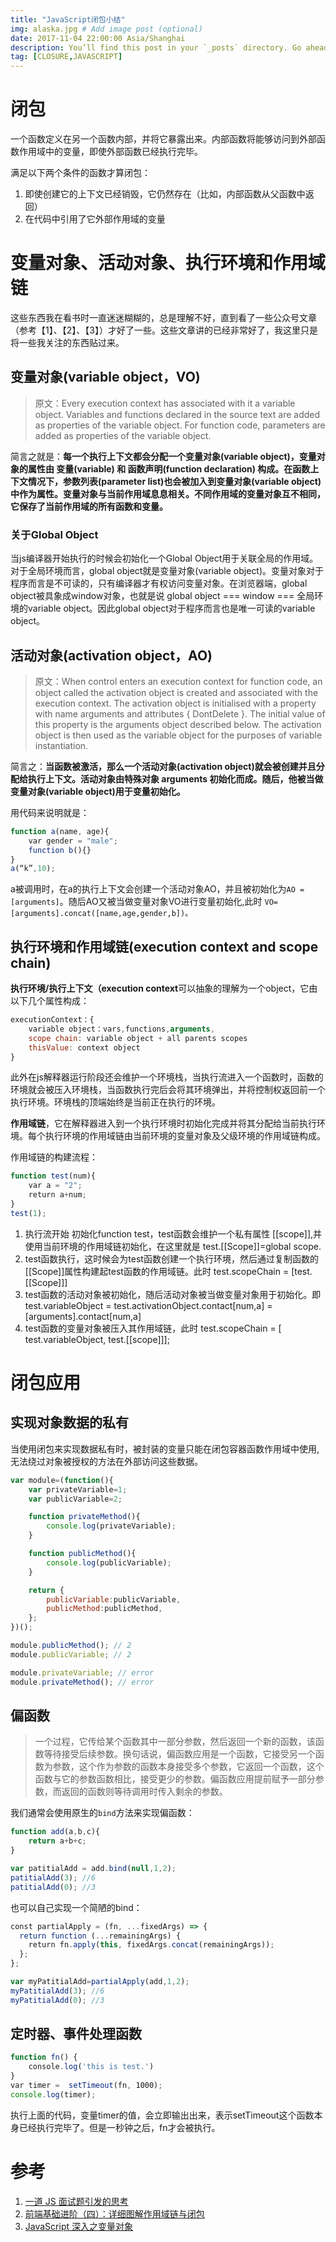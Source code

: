 ```yaml
---
title: "JavaScript闭包小结"
img: alaska.jpg # Add image post (optional)
date: 2017-11-04 22:00:00 Asia/Shanghai
description: You’ll find this post in your `_posts` directory. Go ahead and edit it and re-build the site to see your changes. # Add post description (optional)
tag: [CLOSURE,JAVASCRIPT]
---
```


# 闭包
一个函数定义在另一个函数内部，并将它暴露出来。内部函数将能够访问到外部函数作用域中的变量，即使外部函数已经执行完毕。

满足以下两个条件的函数才算闭包：

1. 即使创建它的上下文已经销毁，它仍然存在（比如，内部函数从父函数中返回）
2. 在代码中引用了它外部作用域的变量

# 变量对象、活动对象、执行环境和作用域链
这些东西我在看书时一直迷迷糊糊的，总是理解不好，直到看了一些公众号文章（参考【1】、【2】、【3】）才好了一些。这些文章讲的已经非常好了，我这里只是将一些我关注的东西贴过来。

## 变量对象(variable object，VO)

>原文：Every execution context has associated with it a variable object. Variables and functions declared in the source text are added as properties of the variable object. For function code, parameters are added as properties of the variable object.

简言之就是：**每一个执行上下文都会分配一个变量对象(variable object)，变量对象的属性由 变量(variable) 和 函数声明(function declaration) 构成。在函数上下文情况下，参数列表(parameter list)也会被加入到变量对象(variable object)中作为属性。变量对象与当前作用域息息相关。不同作用域的变量对象互不相同，它保存了当前作用域的所有函数和变量。**

### 关于Global Object
当js编译器开始执行的时候会初始化一个Global Object用于关联全局的作用域。对于全局环境而言，global object就是变量对象(variable object)。变量对象对于程序而言是不可读的，只有编译器才有权访问变量对象。在浏览器端，global object被具象成window对象，也就是说 global object === window === 全局环境的variable object。因此global object对于程序而言也是唯一可读的variable object。

## 活动对象(activation object，AO)
>原文：When control enters an execution context for function code, an object called the activation object is created and associated with the execution context. The activation object is initialised with a property with name arguments and attributes { DontDelete }. The initial value of this property is the arguments object described below.
The activation object is then used as the variable object for the purposes of variable instantiation.

简言之：**当函数被激活，那么一个活动对象(activation object)就会被创建并且分配给执行上下文。活动对象由特殊对象 arguments 初始化而成。随后，他被当做变量对象(variable object)用于变量初始化。**

用代码来说明就是：

```js
function a(name, age){
    var gender = "male";
    function b(){}
}
a(“k”,10);
```

a被调用时，在a的执行上下文会创建一个活动对象AO，并且被初始化为`AO = [arguments]`。随后AO又被当做变量对象VO进行变量初始化,此时 `VO=[arguments].concat([name,age,gender,b])。`

## 执行环境和作用域链(execution context and scope chain)

**执行环境/执行上下文（execution context**可以抽象的理解为一个object，它由以下几个属性构成：

```js
executionContext：{
    variable object：vars,functions,arguments,
    scope chain: variable object + all parents scopes
    thisValue: context object
}
```

此外在js解释器运行阶段还会维护一个环境栈，当执行流进入一个函数时，函数的环境就会被压入环境栈，当函数执行完后会将其环境弹出，并将控制权返回前一个执行环境。环境栈的顶端始终是当前正在执行的环境。

**作用域链**，它在解释器进入到一个执行环境时初始化完成并将其分配给当前执行环境。每个执行环境的作用域链由当前环境的变量对象及父级环境的作用域链构成。

作用域链的构建流程：

```js
function test(num){
    var a = "2";
    return a+num;
}
test(1);
```

1.	执行流开始 初始化function test，test函数会维护一个私有属性 [[scope]],并使用当前环境的作用域链初始化，在这里就是 test.[[Scope]]=global scope. 
2.	test函数执行，这时候会为test函数创建一个执行环境，然后通过复制函数的[[Scope]]属性构建起test函数的作用域链。此时 test.scopeChain = [test.[[Scope]]] 
3.	test函数的活动对象被初始化，随后活动对象被当做变量对象用于初始化。即 test.variableObject = test.activationObject.contact[num,a] = [arguments].contact[num,a] 
4.	test函数的变量对象被压入其作用域链，此时 test.scopeChain = [ test.variableObject, test.[[scope]]];

# 闭包应用

## 实现对象数据的私有

当使用闭包来实现数据私有时，被封装的变量只能在闭包容器函数作用域中使用,无法绕过对象被授权的方法在外部访问这些数据。

```js
var module=(function(){
	var privateVariable=1;
	var publicVariable=2;

	function privateMethod(){
		console.log(privateVariable);
	}

	function publicMethod(){
		console.log(publicVariable);
	}

	return {
		publicVariable:publicVariable,
		publicMethod:publicMethod,
	};
})();

module.publicMethod(); // 2
module.publicVariable; // 2

module.privateVariable; // error
module.privateMethod(); // error
```

## 偏函数

>一个过程，它传给某个函数其中一部分参数，然后返回一个新的函数，该函数等待接受后续参数。换句话说，偏函数应用是一个函数，它接受另一个函数为参数，这个作为参数的函数本身接受多个参数，它返回一个函数，这个函数与它的参数函数相比，接受更少的参数。偏函数应用提前赋予一部分参数，而返回的函数则等待调用时传入剩余的参数。

我们通常会使用原生的`bind`方法来实现偏函数：
```js
function add(a,b,c){
	return a+b+c;
}

var patitialAdd = add.bind(null,1,2);
patitialAdd(3); //6
patitialAdd(0); //3
```

也可以自己实现一个简陋的bind：

```js
const partialApply = (fn, ...fixedArgs) => {
  return function (...remainingArgs) {
    return fn.apply(this, fixedArgs.concat(remainingArgs));
  };
};

var myPatitialAdd=partialApply(add,1,2);
myPatitialAdd(3); //6
myPatitialAdd(0); //3
```

## 定时器、事件处理函数

```js
function fn() {
    console.log('this is test.')
}
var timer =  setTimeout(fn, 1000);
console.log(timer);
```

执行上面的代码，变量timer的值，会立即输出出来，表示setTimeout这个函数本身已经执行完毕了。但是一秒钟之后，fn才会被执行。

# 参考
1. [一道 JS 面试题引发的思考](https://mp.weixin.qq.com/s/8OcJZADyB5w3EZwkxMdAmw)
2. [前端基础进阶（四）：详细图解作用域链与闭包](https://mp.weixin.qq.com/s/taddUMUOcPgAriW6xZWFcA)
3. [JavaScript 深入之变量对象](https://mp.weixin.qq.com/s?__biz=MzAxODE2MjM1MA==&mid=2651552190&idx=2&sn=a287b3557008fe72e4b6c1ed7135ce11&chksm=8025ae7fb7522769c897728fca97b3cc8be31e7b99ee4903457741627a23284c1a1d2017623c&scene=21#wechat_redirect)


